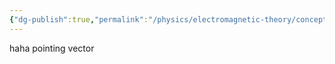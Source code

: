 ```yaml
---
{"dg-publish":true,"permalink":"/physics/electromagnetic-theory/concepts/poynting-vector/"}
---
```


haha pointing vector 